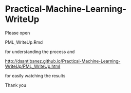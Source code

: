 # Practical-Machine-Learning-WriteUp

Please open 

  PML_WriteUp.Rmd 
  
for understanding the process and  

  http://dsantibanez.github.io/Practical-Machine-Learning-WriteUp/PML_WriteUp.html
  
for easily watching the results 

Thank you
